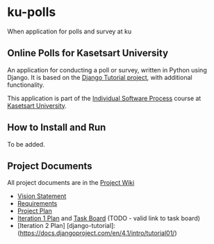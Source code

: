 # ku-polls
When application for polls and survey at ku

## Online Polls for Kasetsart University

An application for conducting a poll or survey, written in Python using Django. It is based on the [Django Tutorial project](https://docs.djangoproject.com/en/4.1/intro/tutorial01/),
with additional functionality.

This application is part of the [Individual Software Process](https://cpske.github.io/ISP) course at [Kasetsart University](https://ku.ac.th).

## How to Install and Run

To be added.

## Project Documents

All project documents are in the [Project Wiki](../../wiki/Home)

- [Vision Statement](../../wiki/Vision%20Statement)
- [Requirements](../../wiki/Requirements)
- [Project Plan](../../wiki/Development%20Plan)
- [Iteration 1 Plan](../../wiki/Iteration%201%20Plan) and [Task Board]() (TODO - valid link to task board)
- [Iteration 2 Plan]
[django-tutorial]: (https://docs.djangoproject.com/en/4.1/intro/tutorial01/)

